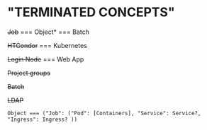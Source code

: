 # **"TERMINATED CONCEPTS"**
~~Job~~ === Object* === Batch

~~HTCondor~~ === Kubernetes

~~Login Node~~ === Web App

~~Project groups~~

~~Batch~~

~~LDAP~~

```Object === ("Job": ("Pod": [Containers], "Service": Service?, "Ingress": Ingress? ))```